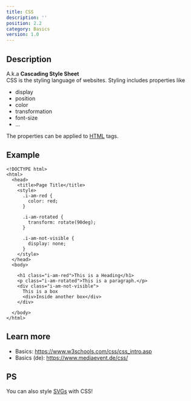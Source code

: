 ```yaml
---
title: CSS
description: ''
position: 2.2
category: Basics
version: 1.0
---
```

## Description

A.k.a **Cascading Style Sheet**<br>
CSS is the styling language of websites.
Styling includes properties like

- display
- position
- color
- transformation
- font-size
- ...

The properties can be applied to [HTML](/basics/html) tags.

## Example
```
<!DOCTYPE html>
<html>
  <head>
    <title>Page Title</title>
    <style>
      .i-am-red {
        color: red;
      }

      .i-am-rotated {
        transform: rotate(90deg);
      }

      .i-am-not-visible {
        display: none;
      }
    </style>
  </head>
  <body>

    <h1 class="i-am-red">This is a Heading</h1>
    <p class="i-am-rotated">This is a paragraph.</p>
    <div class="i-am-not-visible">
      This is a box
      <div>Inside another box</div>
    </div>

  </body>
</html>
```


## Learn more
- Basics: https://www.w3schools.com/css/css_intro.asp
- Basics (de): https://www.mediaevent.de/css/

## PS
You can also style [SVGs](/making/an-interactive-svg) with CSS!
